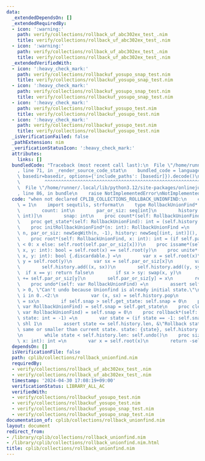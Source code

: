 ```yaml
---
data:
  _extendedDependsOn: []
  _extendedRequiredBy:
  - icon: ':warning:'
    path: verify/collections/rollback_uf_abc302ex_test_.nim
    title: verify/collections/rollback_uf_abc302ex_test_.nim
  - icon: ':warning:'
    path: verify/collections/rollback_uf_abc302ex_test_.nim
    title: verify/collections/rollback_uf_abc302ex_test_.nim
  _extendedVerifiedWith:
  - icon: ':heavy_check_mark:'
    path: verify/collections/rollbackuf_yosupo_snap_test.nim
    title: verify/collections/rollbackuf_yosupo_snap_test.nim
  - icon: ':heavy_check_mark:'
    path: verify/collections/rollbackuf_yosupo_snap_test.nim
    title: verify/collections/rollbackuf_yosupo_snap_test.nim
  - icon: ':heavy_check_mark:'
    path: verify/collections/rollbackuf_yosupo_test.nim
    title: verify/collections/rollbackuf_yosupo_test.nim
  - icon: ':heavy_check_mark:'
    path: verify/collections/rollbackuf_yosupo_test.nim
    title: verify/collections/rollbackuf_yosupo_test.nim
  _isVerificationFailed: false
  _pathExtension: nim
  _verificationStatusIcon: ':heavy_check_mark:'
  attributes:
    links: []
  bundledCode: "Traceback (most recent call last):\n  File \"/home/runner/.local/lib/python3.12/site-packages/onlinejudge_verify/documentation/build.py\"\
    , line 71, in _render_source_code_stat\n    bundled_code = language.bundle(stat.path,\
    \ basedir=basedir, options={'include_paths': [basedir]}).decode()\n          \
    \         ^^^^^^^^^^^^^^^^^^^^^^^^^^^^^^^^^^^^^^^^^^^^^^^^^^^^^^^^^^^^^^^^^^^^^^^^^^^^^^^^^\n\
    \  File \"/home/runner/.local/lib/python3.12/site-packages/onlinejudge_verify/languages/nim.py\"\
    , line 86, in bundle\n    raise NotImplementedError\nNotImplementedError\n"
  code: "when not declared CPLIB_COLLECTIONS_ROLLBACK_UNIONFIND:\n    const CPLIB_COLLECTIONS_ROLLBACK_UNIONFIND*\
    \ = 1\n    import sequtils, strformat\n    type RollbackUnionFind* = object\n\
    \        count: int\n        par_or_siz: seq[int]\n        history: seq[(int,\
    \ int)]\n        snap: int\n    proc count*(self: RollbackUnionFind): int = self.count\n\
    \    proc get_state*(self: RollbackUnionFind): int = (self.history.len shr 1)\n\
    \    proc initRollbackUnionFind*(n: int): RollbackUnionFind =\n        RollbackUnionFind(count:\
    \ n, par_or_siz: newSeqWith(n, -1), history: newSeq[(int, int)](), snap: 0)\n\
    \    proc root*(self: RollbackUnionFind, x: int): int = (if self.par_or_siz[x]\
    \ < 0: x else: self.root(self.par_or_siz[x]))\n    proc issame*(self: RollbackUnionFind,\
    \ x, y: int): bool = self.root(x) == self.root(y)\n    proc unite*(self: var RollbackUnionFind,\
    \ x, y: int): bool {.discardable.} =\n        var x = self.root(x)\n        var\
    \ y = self.root(y)\n        var sx = self.par_or_siz[x]\n        var sy = self.par_or_siz[y]\n\
    \        self.history.add((x, sx))\n        self.history.add((y, sy))\n      \
    \  if x == y: return false\n        if sx > sy: swap(x, y)\n        self.par_or_siz[x]\
    \ += self.par_or_siz[y]\n        self.par_or_siz[y] = x\n        return true\n\
    \    proc undo*(self: var RollbackUnionFind) =\n        assert self.history.len\
    \ > 0, \"Can't undo because Unionfind is already initial state.\"\n        for\
    \ i in 0..<2:\n            var (x, sx) = self.history.pop\n            self.par_or_siz[x]\
    \ = sx\n        if self.snap > self.get_state: self.snap = 0\n    proc snapshot*(self:\
    \ var RollbackUnionFind) = self.snap = self.get_state\n    proc clear_snapshot*(self:\
    \ var RollbackUnionFind) = self.snap = 0\n    proc rollback*(self: var RollbackUnionFind,\
    \ state: int = -1) =\n        var state = (if state == -1: self.snap else: state)\
    \ shl 1\n        assert state <= self.history.len, &\"Rollback state must be the\
    \ same or smaller than current state. state: {state}, self.history.len: {self.history.len}\"\
    \n        while state < self.history.len: self.undo()\n    proc siz*(self: RollbackUnionFind,\
    \ x: int): int =\n        var x = self.root(x)\n        return -self.par_or_siz[x]\n"
  dependsOn: []
  isVerificationFile: false
  path: cplib/collections/rollback_unionfind.nim
  requiredBy:
  - verify/collections/rollback_uf_abc302ex_test_.nim
  - verify/collections/rollback_uf_abc302ex_test_.nim
  timestamp: '2024-04-30 17:08:19+09:00'
  verificationStatus: LIBRARY_ALL_AC
  verifiedWith:
  - verify/collections/rollbackuf_yosupo_test.nim
  - verify/collections/rollbackuf_yosupo_test.nim
  - verify/collections/rollbackuf_yosupo_snap_test.nim
  - verify/collections/rollbackuf_yosupo_snap_test.nim
documentation_of: cplib/collections/rollback_unionfind.nim
layout: document
redirect_from:
- /library/cplib/collections/rollback_unionfind.nim
- /library/cplib/collections/rollback_unionfind.nim.html
title: cplib/collections/rollback_unionfind.nim
---
```


